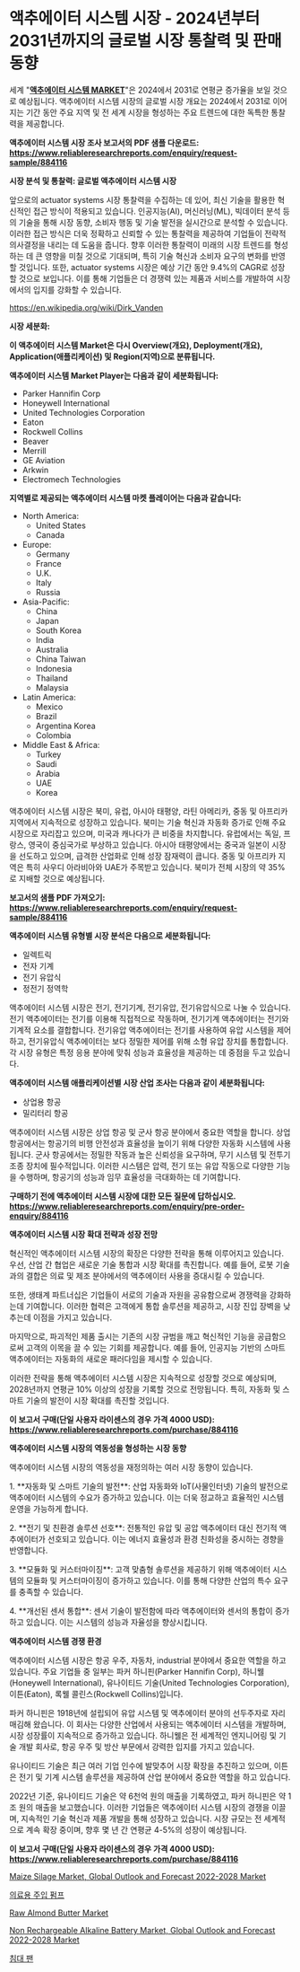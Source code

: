 <p><h1>액추에이터 시스템 시장 - 2024년부터 2031년까지의 글로벌 시장 통찰력 및 판매 동향</h1></p><p>세계 "<strong><a href="https://www.reliableresearchreports.com/actuator-systems-r884116">액추에이터 시스템 MARKET</a></strong>"은 2024에서 2031로 연평균 증가율을 보일 것으로 예상됩니다. 액추에이터 시스템 시장의 글로벌 시장 개요는 2024에서 2031로 이어지는 기간 동안 주요 지역 및 전 세계 시장을 형성하는 주요 트렌드에 대한 독특한 통찰력을 제공합니다.</p>
<p><strong>액추에이터 시스템 시장 조사 보고서의 PDF 샘플 다운로드: <a href="https://www.reliableresearchreports.com/enquiry/request-sample/884116">https://www.reliableresearchreports.com/enquiry/request-sample/884116</a></strong></p>
<p><strong>시장 분석 및 통찰력: 글로벌 액추에이터 시스템 시장</strong></p>
<p><p>앞으로의 actuator systems 시장 통찰력을 수집하는 데 있어, 최신 기술을 활용한 혁신적인 접근 방식이 적용되고 있습니다. 인공지능(AI), 머신러닝(ML), 빅데이터 분석 등의 기술을 통해 시장 동향, 소비자 행동 및 기술 발전을 실시간으로 분석할 수 있습니다. 이러한 접근 방식은 더욱 정확하고 신뢰할 수 있는 통찰력을 제공하여 기업들이 전략적 의사결정을 내리는 데 도움을 줍니다. 향후 이러한 통찰력이 미래의 시장 트렌드를 형성하는 데 큰 영향을 미칠 것으로 기대되며, 특히 기술 혁신과 소비자 요구의 변화를 반영할 것입니다. 또한, actuator systems 시장은 예상 기간 동안 9.4%의 CAGR로 성장할 것으로 보입니다. 이를 통해 기업들은 더 경쟁력 있는 제품과 서비스를 개발하여 시장에서의 입지를 강화할 수 있습니다.</p></p>
<p><a href="%7CAUTHORITHY_DOMAIN_URL%7C">https://en.wikipedia.org/wiki/Dirk_Vanden</a></p>
<p><strong>시장 세분화:</strong></p>
<p><strong>이 액추에이터 시스템 Market은 다시 Overview(개요), Deployment(개요), Application(애플리케이션) 및 Region(지역)으로 분류됩니다.</strong></p>
<p><strong>액추에이터 시스템 Market Player는 다음과 같이 세분화됩니다:</strong></p>
<p><ul><li>Parker Hannifin Corp</li><li>Honeywell International</li><li>United Technologies Corporation</li><li>Eaton</li><li>Rockwell Collins</li><li>Beaver</li><li>Merrill</li><li>GE Aviation</li><li>Arkwin</li><li>Electromech Technologies</li></ul></p>
<p><strong>지역별로 제공되는 액추에이터 시스템 마켓 플레이어는 다음과 같습니다:</strong></p>
<p><ul>
    <li>
        North America:
        <ul>
            <li>United States</li>
            <li>Canada</li>
        </ul>
    </li>
    <li>
        Europe:
        <ul>
            <li>Germany</li>
            <li>France</li>
            <li>U.K.</li>
            <li>Italy</li>
            <li>Russia</li>
        </ul>
    </li>
    <li>
        Asia-Pacific:
        <ul>
            <li>China</li>
            <li>Japan</li>
            <li>South Korea</li>
            <li>India</li>
            <li>Australia</li>
            <li>China Taiwan</li>
            <li>Indonesia</li>
            <li>Thailand</li>
            <li>Malaysia</li>
        </ul>
    </li>
    <li>
        Latin America:
        <ul>
            <li>Mexico</li>
            <li>Brazil</li>
            <li>Argentina Korea</li>
            <li>Colombia</li>
        </ul>
    </li>
    <li>
        Middle East & Africa:
        <ul>
            <li>Turkey</li>
            <li>Saudi</li>
            <li>Arabia</li>
            <li>UAE</li>
            <li>Korea</li>
        </ul>
    </li>
    </ul></p>
<p><p>액추에이터 시스템 시장은 북미, 유럽, 아시아 태평양, 라틴 아메리카, 중동 및 아프리카 지역에서 지속적으로 성장하고 있습니다. 북미는 기술 혁신과 자동화 증가로 인해 주요 시장으로 자리잡고 있으며, 미국과 캐나다가 큰 비중을 차지합니다. 유럽에서는 독일, 프랑스, 영국이 중심국가로 부상하고 있습니다. 아시아 태평양에서는 중국과 일본이 시장을 선도하고 있으며, 급격한 산업화로 인해 성장 잠재력이 큽니다. 중동 및 아프리카 지역은 특히 사우디 아라비아와 UAE가 주목받고 있습니다. 북미가 전체 시장의 약 35%로 지배할 것으로 예상됩니다.</p></p>
<p><strong>보고서의 샘플 PDF 가져오기: <a href="https://www.reliableresearchreports.com/enquiry/request-sample/884116">https://www.reliableresearchreports.com/enquiry/request-sample/884116</a></strong></p>
<p><strong>액추에이터 시스템 유형별 시장 분석은 다음으로 세분화됩니다:</strong></p>
<p><ul><li>일렉트릭</li><li>전자 기계</li><li>전기 유압식</li><li>정전기 정역학</li></ul></p>
<p><p>액추에이터 시스템 시장은 전기, 전기기계, 전기유압, 전기유압식으로 나눌 수 있습니다. 전기 액추에이터는 전기를 이용해 직접적으로 작동하며, 전기기계 액추에이터는 전기와 기계적 요소를 결합합니다. 전기유압 액추에이터는 전기를 사용하여 유압 시스템을 제어하고, 전기유압식 액추에이터는 보다 정밀한 제어를 위해 소형 유압 장치를 통합합니다. 각 시장 유형은 특정 응용 분야에 맞춰 성능과 효율성을 제공하는 데 중점을 두고 있습니다.</p></p>
<p><strong>액추에이터 시스템 애플리케이션별 시장 산업 조사는 다음과 같이 세분화됩니다:</strong></p>
<p><ul><li>상업용 항공</li><li>밀리터리 항공</li></ul></p>
<p><p>액추에이터 시스템 시장은 상업 항공 및 군사 항공 분야에서 중요한 역할을 합니다. 상업 항공에서는 항공기의 비행 안전성과 효율성을 높이기 위해 다양한 자동화 시스템에 사용됩니다. 군사 항공에서는 정밀한 작동과 높은 신뢰성을 요구하며, 무기 시스템 및 전투기 조종 장치에 필수적입니다. 이러한 시스템은 압력, 전기 또는 유압 작동으로 다양한 기능을 수행하며, 항공기의 성능과 임무 효율성을 극대화하는 데 기여합니다.</p></p>
<p><strong>구매하기 전에 액추에이터 시스템 시장에 대한 모든 질문에 답하십시오. <a href="https://www.reliableresearchreports.com/enquiry/pre-order-enquiry/884116">https://www.reliableresearchreports.com/enquiry/pre-order-enquiry/884116</a></strong></p>
<p><strong>액추에이터 시스템 시장 확대 전략과 성장 전망</strong></p>
<p><p>혁신적인 액추에이터 시스템 시장의 확장은 다양한 전략을 통해 이루어지고 있습니다. 우선, 산업 간 협업은 새로운 기술 통합과 시장 확대를 촉진합니다. 예를 들어, 로봇 기술과의 결합은 의료 및 제조 분야에서의 액추에이터 사용을 증대시킬 수 있습니다. </p><p>또한, 생태계 파트너십은 기업들이 서로의 기술과 자원을 공유함으로써 경쟁력을 강화하는데 기여합니다. 이러한 협력은 고객에게 통합 솔루션을 제공하고, 시장 진입 장벽을 낮추는데 이점을 가지고 있습니다. </p><p>마지막으로, 파괴적인 제품 출시는 기존의 시장 규범을 깨고 혁신적인 기능을 공급함으로써 고객의 이목을 끌 수 있는 기회를 제공합니다. 예를 들어, 인공지능 기반의 스마트 액추에이터는 자동화의 새로운 패러다임을 제시할 수 있습니다. </p><p>이러한 전략을 통해 액추에이터 시스템 시장은 지속적으로 성장할 것으로 예상되며, 2028년까지 연평균 10% 이상의 성장을 기록할 것으로 전망됩니다. 특히, 자동화 및 스마트 기술의 발전이 시장 확대를 촉진할 것입니다.</p></p>
<p><strong>이 보고서 구매(단일 사용자 라이센스의 경우 가격 4000 USD): <a href="https://www.reliableresearchreports.com/purchase/884116">https://www.reliableresearchreports.com/purchase/884116</a></strong></p>
<p><strong>액추에이터 시스템 시장의 역동성을 형성하는 시장 동향</strong></p>
<p><p>액추에이터 시스템 시장의 역동성을 재정의하는 여러 시장 동향이 있습니다. </p><p>1. **자동화 및 스마트 기술의 발전**: 산업 자동화와 IoT(사물인터넷) 기술의 발전으로 액추에이터 시스템의 수요가 증가하고 있습니다. 이는 더욱 정교하고 효율적인 시스템 운영을 가능하게 합니다.</p><p>2. **전기 및 친환경 솔루션 선호**: 전통적인 유압 및 공압 액추에이터 대신 전기적 액추에이터가 선호되고 있습니다. 이는 에너지 효율성과 환경 친화성을 중시하는 경향을 반영합니다.</p><p>3. **모듈화 및 커스터마이징**: 고객 맞춤형 솔루션을 제공하기 위해 액추에이터 시스템의 모듈화 및 커스터마이징이 증가하고 있습니다. 이를 통해 다양한 산업의 특수 요구를 충족할 수 있습니다.</p><p>4. **개선된 센서 통합**: 센서 기술이 발전함에 따라 액추에이터와 센서의 통합이 증가하고 있습니다. 이는 시스템의 성능과 자율성을 향상시킵니다.</p></p>
<p><strong>액추에이터 시스템 경쟁 환경</strong></p>
<p><p>액추에이터 시스템 시장은 항공 우주, 자동차, industrial 분야에서 중요한 역할을 하고 있습니다. 주요 기업들 중 일부는 파커 하니핀(Parker Hannifin Corp), 하니웰(Honeywell International), 유나이티드 기술(United Technologies Corporation), 이튼(Eaton), 록웰 콜린스(Rockwell Collins)입니다.</p><p>파커 하니핀은 1918년에 설립되어 유압 시스템 및 액추에이터 분야의 선두주자로 자리매김해 왔습니다. 이 회사는 다양한 산업에서 사용되는 액추에이터 시스템을 개발하며, 시장 성장률이 지속적으로 증가하고 있습니다. 하니웰은 전 세계적인 엔지니어링 및 기술 개발 회사로, 항공 우주 및 방산 부문에서 강력한 입지를 가지고 있습니다.</p><p>유나이티드 기술은 최근 여러 기업 인수에 발맞추어 시장 확장을 추진하고 있으며, 이튼은 전기 및 기계 시스템 솔루션을 제공하여 산업 분야에서 중요한 역할을 하고 있습니다.</p><p>2022년 기준, 유나이티드 기술은 약 6천억 원의 매출을 기록하였고, 파커 하니핀은 약 1조 원의 매출을 보고했습니다. 이러한 기업들은 액추에이터 시스템 시장의 경쟁을 이끌며, 지속적인 기술 혁신과 제품 개발을 통해 성장하고 있습니다. 시장 규모는 전 세계적으로 계속 확장 중이며, 향후 몇 년 간 연평균 4-5%의 성장이 예상됩니다.</p></p>
<p><strong>이 보고서 구매(단일 사용자 라이센스의 경우 가격 4000 USD): <a href="https://www.reliableresearchreports.com/purchase/884116">https://www.reliableresearchreports.com/purchase/884116</a></strong></p>
<p><p><a href="https://www.linkedin.com/pulse/insights-maize-silage-market-global-outlook-forecast-2022-2028-mbj2f?trackingId=gmkhf%2BtcTcqncBxp4%2FVG8w%3D%3D">Maize Silage Market, Global Outlook and Forecast 2022-2028 Market</a></p><p><a href="https://github.com/laholand/Market-Research-Report-List-6/blob/main/21143111169.md">의료용 주입 펌프</a></p><p><a href="https://medium.com/@rebecca.smith5467/raw-almond-butter-market-research-report-exploring-market-size-and-revenue-analysis-for-raw-almond-32f2a59a634d">Raw Almond Butter Market</a></p><p><a href="https://www.linkedin.com/pulse/emerging-opportunities-challenges-global-non-rechargeable-yuhmf?trackingId=6BE6eO0mSL6EHKP0Su3zLg%3D%3D">Non Rechargeable Alkaline Battery Market, Global Outlook and Forecast 2022-2028 Market</a></p><p><a href="https://medium.com/@conradkirrlin76575/%EB%B0%B0%EB%87%A8%ED%86%B5-%EC%8B%9C%EC%9E%A5-%EA%B7%9C%EB%AA%A8-%EC%84%B1%EC%9E%A5-%EC%B6%94%EC%84%B8-%EB%B0%8F-%EC%82%B0%EC%97%85-%EB%B6%84%EC%84%9D-%EC%9C%A0%ED%98%95%EB%B3%84-%EC%9D%91%EC%9A%A9-%ED%94%84%EB%A1%9C%EA%B7%B8%EB%9E%A8%EB%B3%84-2024%EB%85%84%EB%B6%80%ED%84%B0-2031%EB%85%84%EA%B9%8C%EC%A7%80%EC%9D%98-%EC%98%88%EC%B8%A1-73f2b27ac4e5">침대 팬</a></p></p>